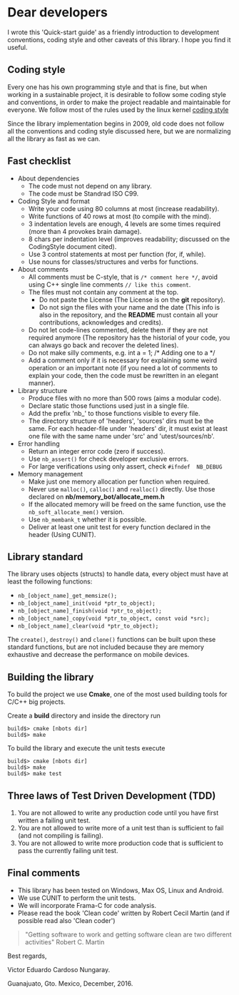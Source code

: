 # Dear developers

I wrote this 'Quick-start guide' as a friendly introduction to development conventions, coding style and other caveats of this library.
I hope you find it useful.

## Coding style

Every one has his own programming style and that is fine, but when working in a sustainable project, it is desirable to follow some coding style and conventions, in order to make the project readable and maintainable for everyone. We follow most of the rules used by the linux kernel [coding style](https://www.kernel.org/doc/Documentation/CodingStyle)

Since the library implementation begins in 2009, old code does not follow all the conventions and coding style discussed here, but we are normalizing all the library as fast as we can.

## Fast checklist

- About dependencies
    * The code must not depend on any library.
    * The code must be Standrad ISO C99. 
- Coding Style and format
    * Write your code using 80 columns at most (increase readability).
    * Write  functions of 40 rows at most (to compile with the mind).
    * 3 indentation levels are enough, 4 levels are some times required
      (more than 4 provokes brain damage).
    * 8 chars per indentation level
      (improves readability; discussed on the CodingStyle document cited).
    * Use 3 control statements at most per function (for, if, while).
    * Use nouns for classes/structures and verbs for functions.
- About comments
    * All comments must be C-style, that is  `/* comment here */`,
      avoid using C++ single line comments `// like this comment`.
    * The files must not contain any comment at the top.
        + Do not paste the License 
	  (The License is on the **git** repository).
        + Do not sign the files with your name and the date
	  (This info is also in the repository,
	   and the **README** must contain all your
	   contributions, acknowledges and credits).
    * Do not let code-lines commented, delete them if they are not
      required anymore (The repository has the historial of your code,
      you can always go back and recover the deleted lines).
    * Do not make silly comments, e.g. int a = 1; /* Adding one to a */
    * Add a comment only if it is necessary for explaining some weird
      operation or an important note (if you need a lot of comments to
      explain your code, then the code must be rewritten in an elegant
      manner).
- Library structure
    * Produce files with no more than 500 rows (aims a modular code).
    * Declare static those functions used just in a single file.
    * Add the prefix 'nb_' to those functions visible to every file.
    * The directory structure of 'headers', 'sources' dirs must
      be the same. For each header-file under 'headers' dir, it must
      exist at least one file with the same name under 'src' and 'utest/sources/nb'.
- Error handling
    * Return an integer error code  (zero if success).
    * Use `nb_assert()` for check developer exclusive errors.
    * For large verifications using only assert, check `#ifndef  NB_DEBUG`
- Memory management
    * Make just one memory allocation per function when required.
    * Never use `malloc()`, `calloc()` and `realloc()` directly.
      Use those declared on **nb/memory_bot/allocate_mem.h**
    * If the allocated memory will be freed on the same function,
      use the `nb_soft_allocate_mem()` version.
    * Use `nb_membank_t` whether it is possible.
    * Deliver at least one unit test for every function declared in the
      header (Using CUNIT).

## Library standard
The library uses objects (structs) to handle data, every object must have at least the following functions:

- `nb_[object_name]_get_memsize();`
- `nb_[object_name]_init(void *ptr_to_object);`
- `nb_[object_name]_finish(void *ptr_to_object);`
- `nb_[object_name]_copy(void *ptr_to_object, const void *src);`
- `nb_[object_name]_clear(void *ptr_to_object);`

The `create()`, `destroy()` and `clone()` functions can be built upon these standard functions, but are not included because they are memory exhaustive and decrease the performance on mobile devices.

## Building the library

To build the project we use **Cmake**, one of the most used building tools for
C/C++ big projects.

Create a **build** directory and inside the directory run

```
build$> cmake [nbots dir]
build$> make
```

To build the library and execute the unit tests execute

```
build$> cmake [nbots dir]
build$> make
build$> make test
```

## Three laws of Test Driven Development (TDD)
1. You are not allowed to write any production code until you have first written a failing unit test.
2. You are not allowed to write more of a unit test than is sufficient to fail (and not compiling is failing).
3.  You are not allowed to write more production code that is sufficient to pass the currently failing unit test.

## Final comments
- This library has been tested on Windows, Max OS, Linux and Android.
- We use CUNIT to perform the unit tests.
- We will incorporate Frama-C for code analysis.
- Please read the book 'Clean code' written by Robert Cecil Martin
  (and if possible read also 'Clean coder')

> "Getting software to work and getting software clean are two different activities"
Robert C. Martin

Best regards,

Victor Eduardo Cardoso Nungaray.

Guanajuato, Gto. Mexico, December, 2016.